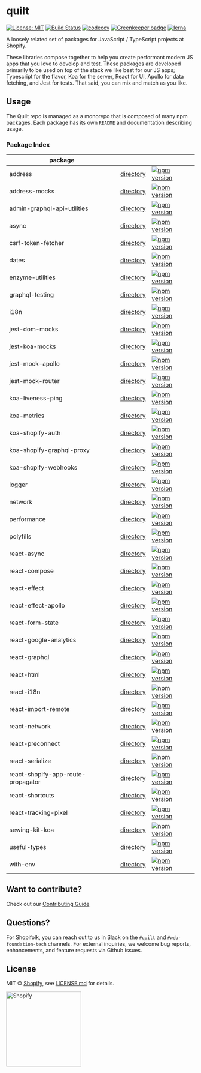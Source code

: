 # quilt

[![License: MIT](https://img.shields.io/badge/License-MIT-green.svg)](LICENSE.md)
[![Build Status](https://travis-ci.org/Shopify/quilt.svg?branch=master)](https://travis-ci.org/Shopify/quilt)
[![codecov](https://codecov.io/gh/Shopify/quilt/branch/master/graph/badge.svg)](https://codecov.io/gh/Shopify/quilt)
[![Greenkeeper badge](https://badges.greenkeeper.io/Shopify/quilt.svg)](https://greenkeeper.io/)
[![lerna](https://img.shields.io/badge/maintained%20with-lerna-cc00ff.svg)](https://lernajs.io/)

A loosely related set of packages for JavaScript / TypeScript projects at Shopify.

These libraries compose together to help you create performant modern JS apps that you love to develop and test. These packages are developed primarily to be used on top of the stack we like best for our JS apps; Typescript for the flavor, Koa for the server, React for UI, Apollo for data fetching, and Jest for tests. That said, you can mix and match as you like.

## Usage

The Quilt repo is managed as a monorepo that is composed of many npm packages.
Each package has its own `README` and documentation describing usage.

### Package Index

| package |     |     |
| ------- | --- | --- |
| address | [directory](packages/address) | [![npm version](https://badge.fury.io/js/%40shopify%2Faddress.svg)](https://badge.fury.io/js/%40shopify%2Faddress) |
| address-mocks | [directory](packages/address-mocks) | [![npm version](https://badge.fury.io/js/%40shopify%2Faddress-mocks.svg)](https://badge.fury.io/js/%40shopify%2Faddress-mocks) |
| admin-graphql-api-utilities | [directory](packages/admin-graphql-api-utilities) | [![npm version](https://badge.fury.io/js/%40shopify%2Fadmin-graphql-api-utilities.svg)](https://badge.fury.io/js/%40shopify%2Fadmin-graphql-api-utilities) |
| async | [directory](packages/async) | [![npm version](https://badge.fury.io/js/%40shopify%2Fasync.svg)](https://badge.fury.io/js/%40shopify%2Fasync) |
| csrf-token-fetcher | [directory](packages/csrf-token-fetcher) | [![npm version](https://badge.fury.io/js/%40shopify%2Fcsrf-token-fetcher.svg)](https://badge.fury.io/js/%40shopify%2Fcsrf-token-fetcher) |
| dates | [directory](packages/dates) | [![npm version](https://badge.fury.io/js/%40shopify%2Fdates.svg)](https://badge.fury.io/js/%40shopify%2Fdates) |
| enzyme-utilities | [directory](packages/enzyme-utilities) | [![npm version](https://badge.fury.io/js/%40shopify%2Fenzyme-utilities.svg)](https://badge.fury.io/js/%40shopify%2Fenzyme-utilities) |
| graphql-testing | [directory](packages/graphql-testing) | [![npm version](https://badge.fury.io/js/%40shopify%2Fgraphql-testing.svg)](https://badge.fury.io/js/%40shopify%2Fgraphql-testing) |
| i18n | [directory](packages/i18n) | [![npm version](https://badge.fury.io/js/%40shopify%2Fi18n.svg)](https://badge.fury.io/js/%40shopify%2Fi18n) |
| jest-dom-mocks | [directory](packages/jest-dom-mocks) | [![npm version](https://badge.fury.io/js/%40shopify%2Fjest-dom-mocks.svg)](https://badge.fury.io/js/%40shopify%2Fjest-dom-mocks) |
| jest-koa-mocks | [directory](packages/jest-koa-mocks) | [![npm version](https://badge.fury.io/js/%40shopify%2Fjest-koa-mocks.svg)](https://badge.fury.io/js/%40shopify%2Fjest-koa-mocks) |
| jest-mock-apollo | [directory](packages/jest-mock-apollo) | [![npm version](https://badge.fury.io/js/%40shopify%2Fjest-mock-apollo.svg)](https://badge.fury.io/js/%40shopify%2Fjest-mock-apollo) |
| jest-mock-router | [directory](packages/jest-mock-router) | [![npm version](https://badge.fury.io/js/%40shopify%2Fjest-mock-router.svg)](https://badge.fury.io/js/%40shopify%2Fjest-mock-router) |
| koa-liveness-ping | [directory](packages/koa-liveness-ping) | [![npm version](https://badge.fury.io/js/%40shopify%2Fkoa-liveness-ping.svg)](https://badge.fury.io/js/%40shopify%2Fkoa-liveness-ping) |
| koa-metrics | [directory](packages/koa-metrics) | [![npm version](https://badge.fury.io/js/%40shopify%2Fkoa-metrics.svg)](https://badge.fury.io/js/%40shopify%2Fkoa-metrics) |
| koa-shopify-auth | [directory](packages/koa-shopify-auth) | [![npm version](https://badge.fury.io/js/%40shopify%2Fkoa-shopify-auth.svg)](https://badge.fury.io/js/%40shopify%2Fkoa-shopify-auth) |
| koa-shopify-graphql-proxy | [directory](packages/koa-shopify-graphql-proxy) | [![npm version](https://badge.fury.io/js/%40shopify%2Fkoa-shopify-graphql-proxy.svg)](https://badge.fury.io/js/%40shopify%2Fkoa-shopify-graphql-proxy) |
| koa-shopify-webhooks | [directory](packages/koa-shopify-webhooks) | [![npm version](https://badge.fury.io/js/%40shopify%2Fkoa-shopify-webhooks.svg)](https://badge.fury.io/js/%40shopify%2Fkoa-shopify-webhooks) |
| logger | [directory](packages/logger) | [![npm version](https://badge.fury.io/js/%40shopify%2Flogger.svg)](https://badge.fury.io/js/%40shopify%2Flogger) |
| network | [directory](packages/network) | [![npm version](https://badge.fury.io/js/%40shopify%2Fnetwork.svg)](https://badge.fury.io/js/%40shopify%2Fnetwork) |
| performance | [directory](packages/performance) | [![npm version](https://badge.fury.io/js/%40shopify%2Fperformance.svg)](https://badge.fury.io/js/%40shopify%2Fperformance) |
| polyfills | [directory](packages/polyfills) | [![npm version](https://badge.fury.io/js/%40shopify%2Fpolyfills.svg)](https://badge.fury.io/js/%40shopify%2Fpolyfills) |
| react-async | [directory](packages/react-async) | [![npm version](https://badge.fury.io/js/%40shopify%2Freact-async.svg)](https://badge.fury.io/js/%40shopify%2Freact-async) |
| react-compose | [directory](packages/react-compose) | [![npm version](https://badge.fury.io/js/%40shopify%2Freact-compose.svg)](https://badge.fury.io/js/%40shopify%2Freact-compose) |
| react-effect | [directory](packages/react-effect) | [![npm version](https://badge.fury.io/js/%40shopify%2Freact-effect.svg)](https://badge.fury.io/js/%40shopify%2Freact-effect) |
| react-effect-apollo | [directory](packages/react-effect-apollo) | [![npm version](https://badge.fury.io/js/%40shopify%2Freact-effect-apollo.svg)](https://badge.fury.io/js/%40shopify%2Freact-effect-apollo) |
| react-form-state | [directory](packages/react-form-state) | [![npm version](https://badge.fury.io/js/%40shopify%2Freact-form-state.svg)](https://badge.fury.io/js/%40shopify%2Freact-form-state) |
| react-google-analytics | [directory](packages/react-google-analytics) | [![npm version](https://badge.fury.io/js/%40shopify%2Freact-google-analytics.svg)](https://badge.fury.io/js/%40shopify%2Freact-google-analytics) |
| react-graphql | [directory](packages/react-graphql) | [![npm version](https://badge.fury.io/js/%40shopify%2Freact-graphql.svg)](https://badge.fury.io/js/%40shopify%2Freact-graphql) |
| react-html | [directory](packages/react-html) | [![npm version](https://badge.fury.io/js/%40shopify%2Freact-html.svg)](https://badge.fury.io/js/%40shopify%2Freact-html) |
| react-i18n | [directory](packages/react-i18n) | [![npm version](https://badge.fury.io/js/%40shopify%2Freact-i18n.svg)](https://badge.fury.io/js/%40shopify%2Freact-i18n) |
| react-import-remote | [directory](packages/react-import-remote) | [![npm version](https://badge.fury.io/js/%40shopify%2Freact-import-remote.svg)](https://badge.fury.io/js/%40shopify%2Freact-import-remote) |
| react-network | [directory](packages/react-network) | [![npm version](https://badge.fury.io/js/%40shopify%2Freact-network.svg)](https://badge.fury.io/js/%40shopify%2Freact-network) |
| react-preconnect | [directory](packages/react-preconnect) | [![npm version](https://badge.fury.io/js/%40shopify%2Freact-preconnect.svg)](https://badge.fury.io/js/%40shopify%2Freact-preconnect) |
| react-serialize | [directory](packages/react-serialize) | [![npm version](https://badge.fury.io/js/%40shopify%2Freact-serialize.svg)](https://badge.fury.io/js/%40shopify%2Freact-serialize) |
| react-shopify-app-route-propagator | [directory](packages/react-shopify-app-route-propagator) | [![npm version](https://badge.fury.io/js/%40shopify%2Freact-shopify-app-route-propagator.svg)](https://badge.fury.io/js/%40shopify%2Freact-shopify-app-route-propagator) |
| react-shortcuts | [directory](packages/react-shortcuts) | [![npm version](https://badge.fury.io/js/%40shopify%2Freact-shortcuts.svg)](https://badge.fury.io/js/%40shopify%2Freact-shortcuts) |
| react-tracking-pixel | [directory](packages/react-tracking-pixel) | [![npm version](https://badge.fury.io/js/%40shopify%2Freact-tracking-pixel.svg)](https://badge.fury.io/js/%40shopify%2Freact-tracking-pixel) |
| sewing-kit-koa | [directory](packages/sewing-kit-koa) | [![npm version](https://badge.fury.io/js/%40shopify%2Fsewing-kit-koa.svg)](https://badge.fury.io/js/%40shopify%2Fsewing-kit-koa) |
| useful-types | [directory](packages/useful-types) | [![npm version](https://badge.fury.io/js/%40shopify%2Fuseful-types.svg)](https://badge.fury.io/js/%40shopify%2Fuseful-types) |
| with-env | [directory](packages/with-env) | [![npm version](https://badge.fury.io/js/%40shopify%2Fwith-env.svg)](https://badge.fury.io/js/%40shopify%2Fwith-env) |

## Want to contribute?

Check out our [Contributing Guide](./.github/CONTRIBUTING.md)

## Questions?

For Shopifolk, you can reach out to us in Slack on the `#quilt` and `#web-foundation-tech` channels. For external inquiries, we welcome bug reports, enhancements, and feature requests via Github issues.

## License

MIT &copy; [Shopify](https://shopify.com/), see [LICENSE.md](LICENSE.md) for details.

<a href="http://www.shopify.com/"><img src="https://cdn.shopify.com/assets2/press/brand/shopify-logo-main-small-f029fcaf14649a054509f6790ce2ce94d1f1c037b4015b4f106c5a67ab033f5b.png" alt="Shopify" width="200" /></a>

